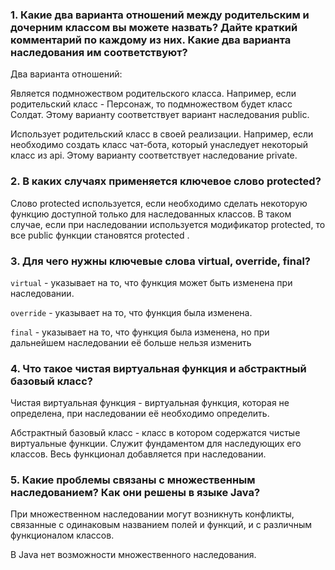 ### 1. Какие два варианта отношений между родительским и дочерним классом вы можете назвать? Дайте краткий комментарий по каждому из них. Какие два варианта наследования им соответствуют?

Два варианта отношений:

Является подмножеством родительского класса. Например, если родительский класс - Персонаж, то подмножеством будет класс Солдат. Этому варианту соответствует вариант наследования public.

Использует родительский класс в своей реализации. Например, если необходимо создать класс чат-бота, который унаследует некоторый класс из api. Этому варианту соответствует наследование private.


### 2. В каких случаях применяется ключевое слово protected?

Слово protected используется, если необходимо сделать некоторую функцию доступной только для наследованных классов. В таком случае, если при наследовании используется модификатор protected, то все public функции становятся protected .


### 3. Для чего нужны ключевые слова virtual, override, final?

```virtual``` - указывает на то, что функция может быть изменена при наследовании.

```override``` - указывает на то, что функция была изменена.

```final``` - указывает на то, что функция была изменена, но при дальнейшем наследовании её больше нельзя изменить

### 4. Что такое чистая виртуальная функция и абстрактный базовый класс?

Чистая виртуальная функция - виртуальная функция, которая не определена, при наследовании её необходимо определить.

Абстрактный базовый класс - класс в котором содержатся чистые виртуальные функции. Служит фундаментом для наследующих его классов. Весь функционал добавляется при наследовании.

### 5. Какие проблемы связаны с множественным наследованием? Как они решены в языке Java?

При множественном наследовании могут возникнуть конфликты, связанные с одинаковым названием полей и функций, и с различным функционалом классов.

В Java нет возможности множественного наследования.

